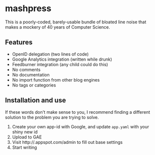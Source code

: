 # mashpress

This is a poorly-coded, barely-usable bundle of bloated line noise that makes a mockery of 40 years of Computer Science.

## Features

* OpenID delegation (two lines of code)
* Google Analytics integration (written while drunk)
* Feedburner integration (any child could do this)
* No comments
* No documentation
* No import function from other blog engines
* No tags or categories

## Installation and use

If these words don't make sense to you, I recommend finding a different solution to the problem you are trying to solve.

1. Create your own app-id with Google, and update `app.yaml` with your shiny new id
2. Upload to GAE
3. Visit http://<your-app-id>.appspot.com/admin to fill out base settings
4. Start writing
